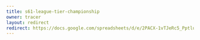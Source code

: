 ```yaml
---
title: s61-league-tier-championship
owner: tracer
layout: redirect
redirect: https://docs.google.com/spreadsheets/d/e/2PACX-1vTJeRc5_PptluXBF8Hfqz87zHAbbte7w_lLHyDye8JkGutz2BGo39YKCaU5sSgWuwrBi8503ZGr2Z_q/pubhtml?gid=1182722989
---
```

